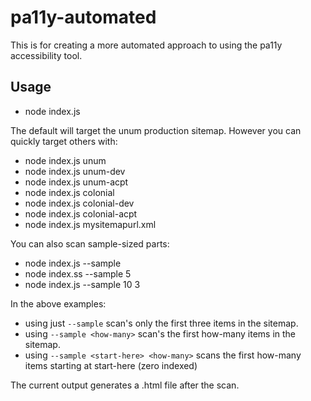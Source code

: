 # pa11y-automated
This is for creating a more automated approach to using the pa11y accessibility tool.

## Usage

* node index.js

The default will target the unum production sitemap.  However you can quickly target others with:

* node index.js unum
* node index.js unum-dev
* node index.js unum-acpt
* node index.js colonial
* node index.js colonial-dev
* node index.js colonial-acpt
* node index.js mysitemapurl.xml 

You can also scan sample-sized parts:

* node index.js --sample
* node index.ss --sample 5
* node index.js --sample 10 3

In the above examples: 

* using just `--sample` scan's only the first three items in the sitemap.
* using `--sample <how-many>` scan's the first how-many items in the sitemap.
* using `--sample <start-here> <how-many>` scans the first how-many items starting at start-here (zero indexed)

The current output generates a .html file after the scan.
